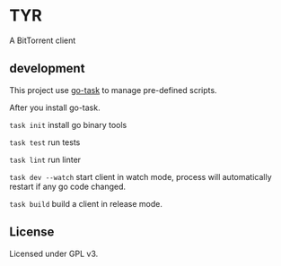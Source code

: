 # TYR

A BitTorrent client

## development

This project use [go-task](https://taskfile.dev/) to manage pre-defined scripts.

After you install go-task.

`task init` install go binary tools

`task test` run tests

`task lint` run linter

`task dev --watch` start client in watch mode, process will automatically restart if any go code
changed.

`task build` build a client in release mode.

## License

Licensed under GPL v3.
